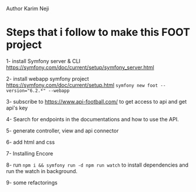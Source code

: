 Author Karim Neji

# Steps that i follow to make this FOOT project
1- install Symfony server & CLI
https://symfony.com/doc/current/setup/symfony_server.html

2- install webapp symfony project 
https://symfony.com/doc/current/setup.html
`symfony new foot --version="6.2.*" --webapp`

3- subscribe to https://www.api-football.com/ to get access to api and get api's key

4- Search for endpoints in the documentations and how to use the API.

5- generate controller, view and api connector

6- add html and css

7- Installing Encore 

8- run `npm i && symfony run -d npm run watch` to install dependencies and run the watch in background.

9- some refactorings

